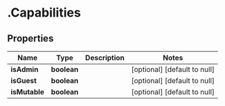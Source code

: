 # .Capabilities

## Properties
Name | Type | Description | Notes
------------ | ------------- | ------------- | -------------
**isAdmin** | **boolean** |  | [optional] [default to null]
**isGuest** | **boolean** |  | [optional] [default to null]
**isMutable** | **boolean** |  | [optional] [default to null]


